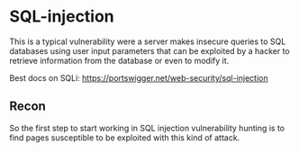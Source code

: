 # SQL-injection
This is a typical vulnerability were a server makes insecure queries to SQL databases using user input parameters that can be exploited by a hacker to retrieve information from the database or even to modify it.

Best docs on SQLi: https://portswigger.net/web-security/sql-injection


## Recon
So the first step to start working in SQL injection vulnerability hunting is to find pages susceptible to be exploited with this kind of attack.

